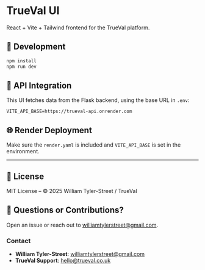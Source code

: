 # TrueVal UI

React + Vite + Tailwind frontend for the TrueVal platform.

## 🚀 Development

```bash
npm install
npm run dev
```

## 🔗 API Integration

This UI fetches data from the Flask backend, using the base URL in `.env`:
```
VITE_API_BASE=https://trueval-api.onrender.com
```

## 🌐 Render Deployment

Make sure the `render.yaml` is included and `VITE_API_BASE` is set in the environment.

---

## 📄 License

MIT License – © 2025 William Tyler-Street / TrueVal

## 💬 Questions or Contributions?

Open an issue or reach out to [williamtylerstreet@gmail.com](mailto:williamtylerstreet@gmail.com).

### Contact

- **William Tyler-Street**: williamtylerstreet@gmail.com  
- **TrueVal Support**: hello@trueval.co.uk
